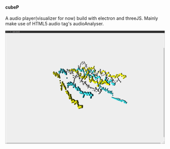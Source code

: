 
#### cubeP
A audio player(visualizer for now) build with electron and threeJS.
Mainly make use of HTML5 audio tag's audioAnalyser.

![](./player.png)
